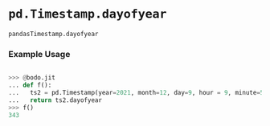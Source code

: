 # `pd.Timestamp.dayofyear`

`pandasTimestamp.dayofyear`

### Example Usage

```py

>>> @bodo.jit
... def f():
...   ts2 = pd.Timestamp(year=2021, month=12, day=9, hour = 9, minute=57, second=44, microsecond=114123)
...   return ts2.dayofyear
>>> f()
343
```
